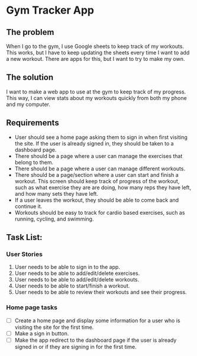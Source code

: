 # Gym Tracker App

## The problem
When I go to the gym, I use Google sheets to keep track of my workouts. This works, but I have to keep updating the sheets every time I want to add a new workout. There are apps for this, but I want to try to make my own.

## The solution
I want to make a web app to use at the gym to keep track of my progress. This way, I can view stats about my workouts quickly from both my phone and my computer.

## Requirements
* User should see a home page asking them to sign in when first visiting the site. If the user is already signed in, they should be taken to a dashboard page.
* There should be a page where a user can manage the exercises that belong to them.
* There should be a page where a user can manage different workouts.
* There should be a page/section where a user can start and finish a workout. This screen should keep track of progress of the workout, such as what exercise they are are doing, how many reps they have left, and how many sets they have left.
* If a user leaves the workout, they should be able to come back and continue it.
* Workouts should be easy to track for cardio based exercises, such as running, cycling, and swimming.

## Task List:

### User Stories
1. User needs to be able to sign in to the app.
2. User needs to be able to add/edit/delete exercises.
3. User needs to be able to add/edit/delete workouts.
4. User needs to be able to start/finish a workout.
5. User needs to be able to review their workouts and see their progress.

### Home page tasks
- [ ] Create a home page and display some information for a user who is visiting the site for the first time.
- [ ] Make a sign in button.
- [ ] Make the app redirect to the dashboard page if the user is already signed in or if they are signing in for the first time.